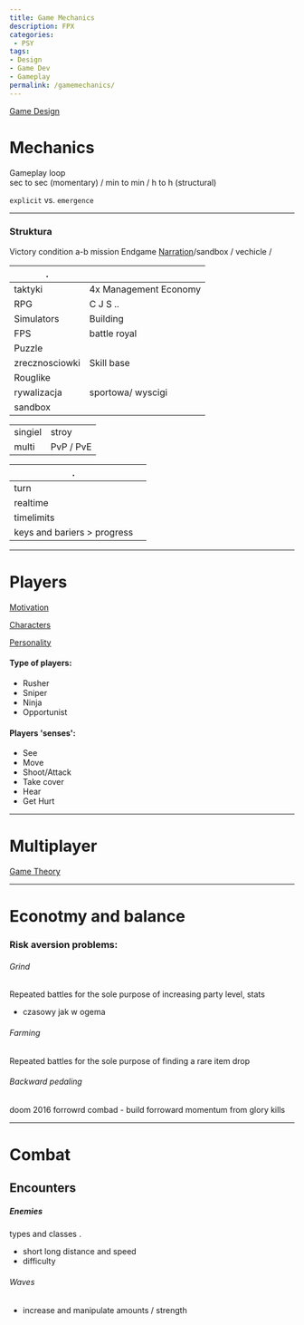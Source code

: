 ```yaml
---
title: Game Mechanics
description: FPX
categories:
 - PSY
tags:
- Design
- Game Dev
- Gameplay
permalink: /gamemechanics/
---
```



[Game Design](/gamedesign/)






# Mechanics   
Gameplay loop  
sec to sec (momentary) / min to min / h to h (structural)  

`explicit` vs. `emergence`   



---




### Struktura
Victory condition
a-b mission Endgame [Narration](/narration/)/sandbox / vechicle /  


|.||
|---|---|
|taktyki | 4x Management Economy
|RPG |  C J S ..
|Simulators | Building
|FPS | battle royal  
|Puzzle|
|zrecznosciowki|Skill base
|Rouglike |
|rywalizacja | sportowa/ wyscigi
|sandbox|

|||
|---|---|
singiel | stroy
multi | PvP / PvE  

|.||
|---|---|
|turn|
|realtime|
|timelimits|
|keys and bariers > progress|
---

# Players

[Motivation](/motivation/)  


[Characters](/characters/)  

[Personality](/personality/)

####  Type of players:
  - Rusher
  - Sniper
  - Ninja
  - Opportunist

#### Players 'senses':  

  - See  
  - Move  
  - Shoot/Attack  
  - Take cover  
  - Hear  
  - Get Hurt  


---


# Multiplayer

[Game Theory](/gametheory/)



---

# Econotmy and balance


### Risk aversion problems:
###### Grind
Repeated battles for the sole purpose of increasing party level, stats
- czasowy jak w ogema

###### Farming
Repeated battles for the sole purpose of finding a rare item drop


###### Backward pedaling
doom 2016 forrowrd combad - build forroward momentum from glory kills  



----

# Combat
## Encounters


##### Enemies
  types and classes .
  - short long distance and speed
  - difficulty

###### Waves
  - increase and manipulate amounts / strength
